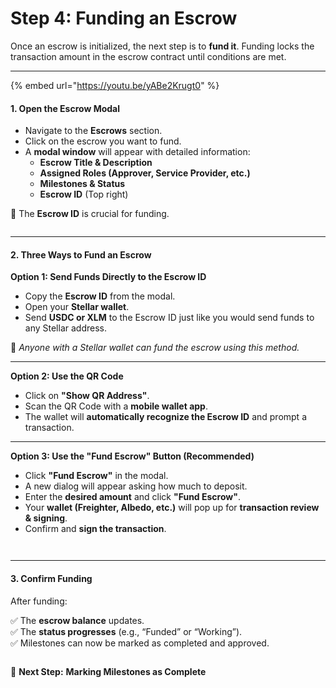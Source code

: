 # Step 4: Funding an Escrow

Once an escrow is initialized, the next step is to **fund it**. Funding locks the transaction amount in the escrow contract until conditions are met.

***

{% embed url="https://youtu.be/yABe2Krugt0" %}

#### **1. Open the Escrow Modal**

* Navigate to the **Escrows** section.
* Click on the escrow you want to fund.
* A **modal window** will appear with detailed information:
  * **Escrow Title & Description**
  * **Assigned Roles (Approver, Service Provider, etc.)**
  * **Milestones & Status**
  * **Escrow ID** (Top right)

📌 The **Escrow ID** is crucial for funding.

<figure><img src="../.gitbook/assets/image (16).png" alt=""><figcaption></figcaption></figure>

***

#### **2. Three Ways to Fund an Escrow**

**Option 1: Send Funds Directly to the Escrow ID**

* Copy the **Escrow ID** from the modal.
* Open your **Stellar wallet**.
* Send **USDC or XLM** to the Escrow ID just like you would send funds to any Stellar address.

🔹 _Anyone with a Stellar wallet can fund the escrow using this method._

***

**Option 2: Use the QR Code**

* Click on **"Show QR Address"**.
* Scan the QR Code with a **mobile wallet app**.
* The wallet will **automatically recognize the Escrow ID** and prompt a transaction.

***

**Option 3: Use the "Fund Escrow" Button (Recommended)**

* Click **"Fund Escrow"** in the modal.
* A new dialog will appear asking how much to deposit.
* Enter the **desired amount** and click **"Fund Escrow"**.
* Your **wallet (Freighter, Albedo, etc.)** will pop up for **transaction review & signing**.
* Confirm and **sign the transaction**.

<figure><img src="../.gitbook/assets/image (17).png" alt=""><figcaption></figcaption></figure>

<figure><img src="../.gitbook/assets/image (19).png" alt=""><figcaption></figcaption></figure>

***

#### **3. Confirm Funding**

After funding:&#x20;

✅ The **escrow balance** updates.\
✅ The **status progresses** (e.g., “Funded” or “Working”).\
✅ Milestones can now be marked as completed and approved.

<figure><img src="../.gitbook/assets/image (20).png" alt=""><figcaption></figcaption></figure>

🚀 **Next Step:** **Marking Milestones as Complete**
